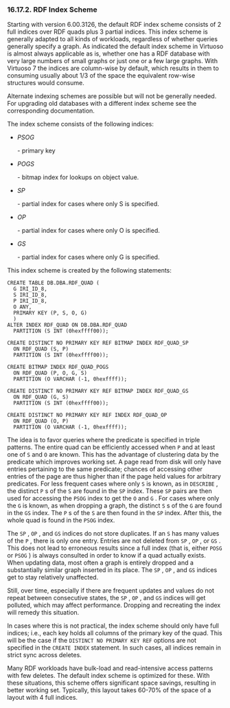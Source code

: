 <div id="rdfperfrdfscheme" class="section">

<div class="titlepage">

<div>

<div>

### 16.17.2. RDF Index Scheme

</div>

</div>

</div>

Starting with version 6.00.3126, the default RDF index scheme consists
of 2 full indices over RDF quads plus 3 partial indices. This index
scheme is generally adapted to all kinds of workloads, regardless of
whether queries generally specify a graph. As indicated the default
index scheme in Virtuoso is almost always applicable as is, whether one
has a RDF database with very large numbers of small graphs or just one
or a few large graphs. With Virtuoso 7 the indices are column-wise by
default, which results in them to consuming usually about 1/3 of the
space the equivalent row-wise structures would consume.

Alternate indexing schemes are possible but will not be generally
needed. For upgrading old databases with a different index scheme see
the corresponding documentation.

The index scheme consists of the following indices:

<div class="itemizedlist">

- <span class="emphasis">*PSOG*</span>

  \- primary key

- <span class="emphasis">*POGS*</span>

  \- bitmap index for lookups on object value.

- <span class="emphasis">*SP*</span>

  \- partial index for cases where only S is specified.

- <span class="emphasis">*OP*</span>

  \- partial index for cases where only O is specified.

- <span class="emphasis">*GS*</span>

  \- partial index for cases where only G is specified.

</div>

This index scheme is created by the following statements:

``` programlisting
CREATE TABLE DB.DBA.RDF_QUAD (
  G IRI_ID_8,
  S IRI_ID_8,
  P IRI_ID_8,
  O ANY,
  PRIMARY KEY (P, S, O, G)
  )
ALTER INDEX RDF_QUAD ON DB.DBA.RDF_QUAD
  PARTITION (S INT (0hexffff00));

CREATE DISTINCT NO PRIMARY KEY REF BITMAP INDEX RDF_QUAD_SP
  ON RDF_QUAD (S, P)
  PARTITION (S INT (0hexffff00));

CREATE BITMAP INDEX RDF_QUAD_POGS
  ON RDF_QUAD (P, O, G, S)
  PARTITION (O VARCHAR (-1, 0hexffff));

CREATE DISTINCT NO PRIMARY KEY REF BITMAP INDEX RDF_QUAD_GS
  ON RDF_QUAD (G, S)
  PARTITION (S INT (0hexffff00));

CREATE DISTINCT NO PRIMARY KEY REF INDEX RDF_QUAD_OP
  ON RDF_QUAD (O, P)
  PARTITION (O VARCHAR (-1, 0hexffff));
```

The idea is to favor queries where the predicate is specified in triple
patterns. The entire quad can be efficiently accessed when `P` and at
least one of `S` and `O` are known. This has the advantage of clustering
data by the predicate which improves working set. A page read from disk
will only have entries pertaining to the same predicate; chances of
accessing other entries of the page are thus higher than if the page
held values for arbitrary predicates. For less frequent cases where only
`S` is known, as in `DESCRIBE` , the distinct `P` s of the `S` are found
in the `SP` index. These `SP` pairs are then used for accessing the
`PSOG` index to get the `O` and `G` . For cases where only the `G` is
known, as when dropping a graph, the distinct `S` s of the `G` are found
in the `GS` index. The `P` s of the `S` are then found in the `SP`
index. After this, the whole quad is found in the `PSOG` index.

The `SP` , `OP` , and `GS` indices do not store duplicates. If an `S`
has many values of the `P` , there is only one entry. Entries are not
deleted from `SP` , `OP` , or `GS` . This does not lead to erroneous
results since a full index (that is, either `POSG` or `PSOG` ) is always
consulted in order to know if a quad actually exists. When updating
data, most often a graph is entirely dropped and a substantially similar
graph inserted in its place. The `SP` , `OP` , and `GS` indices get to
stay relatively unaffected.

Still, over time, especially if there are frequent updates and values do
not repeat between consecutive states, the `SP` , `OP` , and `GS`
indices will get polluted, which may affect performance. Dropping and
recreating the index will remedy this situation.

In cases where this is not practical, the index scheme should only have
full indices; i.e., each key holds all columns of the primary key of the
quad. This will be the case if the `DISTINCT NO PRIMARY KEY REF` options
are not specified in the `CREATE INDEX` statement. In such cases, all
indices remain in strict sync across deletes.

Many RDF workloads have bulk-load and read-intensive access patterns
with few deletes. The default index scheme is optimized for these. With
these situations, this scheme offers significant space savings,
resulting in better working set. Typically, this layout takes 60-70% of
the space of a layout with 4 full indices.

</div>
